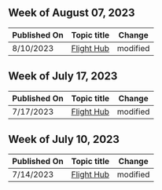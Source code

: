 <!-- This file is generated automatically each week. Changes made to this file will be overwritten.-->



## Week of August 07, 2023


| Published On |Topic title | Change |
|------|------------|--------|
| 8/10/2023 | [Flight Hub](/windows-insider/flight-hub/index) | modified |


## Week of July 17, 2023


| Published On |Topic title | Change |
|------|------------|--------|
| 7/17/2023 | [Flight Hub](/windows-insider/flight-hub/index) | modified |


## Week of July 10, 2023


| Published On |Topic title | Change |
|------|------------|--------|
| 7/14/2023 | [Flight Hub](/windows-insider/flight-hub/index) | modified |

